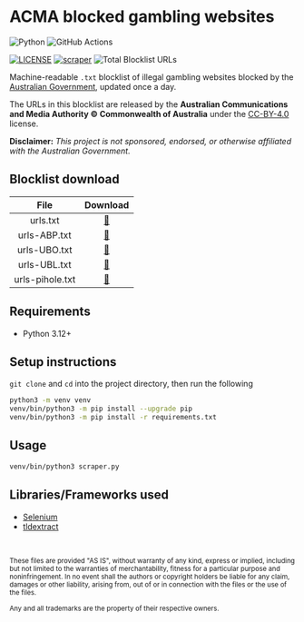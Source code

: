 # ACMA blocked gambling websites

![Python](https://img.shields.io/badge/Python-FFD43B?style=for-the-badge&logo=python&logoColor=blue)
![GitHub Actions](https://img.shields.io/badge/GitHub_Actions-2088FF?style=for-the-badge&logo=github-actions&logoColor=white)

[![LICENSE](https://img.shields.io/badge/LICENSE-BSD--3--CLAUSE-GREEN?style=for-the-badge)](LICENSE)
[![scraper](https://img.shields.io/github/actions/workflow/status/elliotwutingfeng/ACMA-blocked-gambling-websites/scraper.yml?branch=main&label=SCRAPER&style=for-the-badge)](https://github.com/elliotwutingfeng/ACMA-blocked-gambling-websites/actions/workflows/scraper.yml)
![Total Blocklist URLs](https://tokei-rs.onrender.com/b1/github/elliotwutingfeng/ACMA-blocked-gambling-websites?label=Total%20Blocklist%20URLS&style=for-the-badge)

Machine-readable `.txt` blocklist of illegal gambling websites blocked by the [Australian Government](https://www.acma.gov.au/blocked-gambling-websites), updated once a day.

The URLs in this blocklist are released by the **Australian Communications and Media Authority © Commonwealth of Australia** under the [CC-BY-4.0](https://www.acma.gov.au/copyright-notice) license.

**Disclaimer:** _This project is not sponsored, endorsed, or otherwise affiliated with the Australian Government._

## Blocklist download

| File | Download |
|:-:|:-:|
| urls.txt | [:floppy_disk:](urls.txt?raw=true) |
| urls-ABP.txt | [:floppy_disk:](urls-ABP.txt?raw=true) |
| urls-UBO.txt | [:floppy_disk:](urls-UBO.txt?raw=true) |
| urls-UBL.txt | [:floppy_disk:](urls-UBL.txt?raw=true) |
| urls-pihole.txt | [:floppy_disk:](urls-pihole.txt?raw=true) |

## Requirements

- Python 3.12+

## Setup instructions

`git clone` and `cd` into the project directory, then run the following

```bash
python3 -m venv venv
venv/bin/python3 -m pip install --upgrade pip
venv/bin/python3 -m pip install -r requirements.txt
```

## Usage

```bash
venv/bin/python3 scraper.py
```

## Libraries/Frameworks used

- [Selenium](https://selenium.dev)
- [tldextract](https://github.com/john-kurkowski/tldextract)

&nbsp;

<sup>These files are provided "AS IS", without warranty of any kind, express or implied, including but not limited to the warranties of merchantability, fitness for a particular purpose and noninfringement. In no event shall the authors or copyright holders be liable for any claim, damages or other liability, arising from, out of or in connection with the files or the use of the files.</sup>

<sub>Any and all trademarks are the property of their respective owners.</sub>
